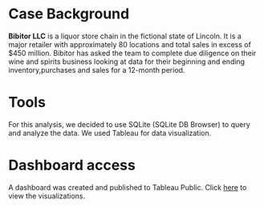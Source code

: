 # Case Background
**Bibitor LLC** is a liquor store chain in the fictional state of Lincoln. It is a major retailer with approximately 80 locations and total sales in excess of $450 million. 
Bibitor has asked the team to complete due diligence on their wine and spirits business looking at data for their beginning and ending inventory,purchases and sales for a 12-month period.
# Tools
For this analysis, we decided to use SQLite (SQLite DB Browser) to query and analyze the data. We used Tableau for data visualization.
# Dashboard access
A dashboard was created and published to Tableau Public. Click [here](https://public.tableau.com/app/profile/lucas.chung/viz/Phase2Dashboard_17237726176710/Main) to view the visualizations.
